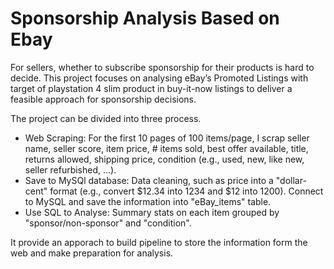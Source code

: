 # Sponsorship Analysis Based on Ebay

For sellers, whether to subscribe sponsorship for their products is hard to decide. This project focuses on analysing eBay’s Promoted Listings with target of playstation 4 slim product in buy-it-now listings to deliver a feasible approach for sponsorship decisions.

The project can be divided into three process.
- Web Scraping: For the first 10 pages of 100 items/page, I scrap seller name, seller score, item price, # items sold, best offer available, title, returns allowed, shipping price, condition (e.g., used, new, like new, seller refurbished, ...).
- Save to MySQl database: Data cleaning, such as price into a "dollar-cent" format (e.g., convert $12.34 into 1234 and $12 into 1200). Connect to MySQL and save the information into "eBay_items" table.
- Use SQL to Analyse: Summary stats on each item grouped by "sponsor/non-sponsor" and "condition".

It provide an apporach to build pipeline to store the information form the web and make preparation for analysis. 
